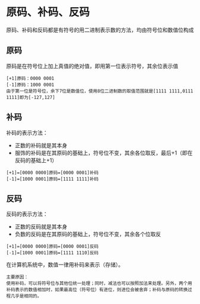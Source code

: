 # 原码、补码、反码

原码、补码和反码都是有符号的用二进制表示数的方法，均由符号位和数值位构成

## 原码

原码是在符号位上加上真值的绝对值，即用第一位表示符号，其余位表示值

```
[+1]原码：0000 0001
[-1]原码：1000 0001
由于第一位是符号位，余下7位是数值位，使用8位二进制数的取值范围就是[1111 1111,0111 1111]即为[-127,127]
```

## 补码

补码的表示方法：

- 正数的补码就是其本身
- 服饰的补码是在其原码的基础上，符号位不变，其余各位取反，最后+1（即在反码的基础上+1）

~~~
[+1]=[0000 0000]原码=[0000 0001]补码
[-1]=[1000 0001]原码=[1111 1111]补码
~~~

## 反码

反码的表示方法：

- 正数的反码就是其本身
- 负数的反码是在其原码的基础上，符号位不变，其余各个位取反

~~~
[+1]=[0000 0000]原码=[0000 0001]反码
[-1]=[1000 0001]原码=[1111 1110]反码
~~~



在计算机系统中，数值一律用补码来表示（存储）。

~~~
主要原因：
使用补码，可以将符号位与其他位统一处理；同时，减法也可以按照加法来处理。另外，两个用补码表示的数值相加时，如果最高位（符号位）有进位，则进位会被舍弃；补码与原码的转换过程几乎是相同的。
~~~

